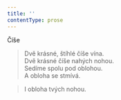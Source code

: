 ```yaml
---
title: ''
contentType: prose
---
```


Číše

> Dvě krásné, štíhlé číše vína.  
> Dvě krásné číše nahých nohou.  
> Sedíme spolu pod oblohou.  
> A obloha se stmívá.

> I obloha tvých nohou.
